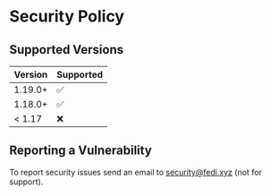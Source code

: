 # Security Policy

## Supported Versions

| Version | Supported          |
| ------- | ------------------ |
| 1.19.0+  | :white_check_mark: |
| 1.18.0+  | :white_check_mark: |
| < 1.17  | :x:                |

## Reporting a Vulnerability

To report security issues send an email to security@fedi.xyz (not for support).
